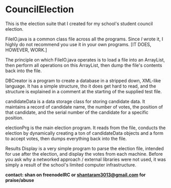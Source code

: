 # CouncilElection

This is the election suite that I created for my school's student council election.

FileIO.java is a common class file across all the programs.
Since *I* wrote it, I highly do not recommend you use it in your own programs. [IT DOES, HOWEVER, WORK.]

The principle on which FileIO.java operates is to load a file into an ArrayList, then perform all operations on this ArrayList, then dump the file's contents back into the file.

DBCreator is a program to create a database in a stripped down, XML-like language. It has a simple structure, tho it does get hard to read, and the structure is explained in a comment at the starting of the supplied test file.

candidateData is a data storage class for storing candidate data. It maintains a record of candidate name, the number of votes, the position of that candidate, and the serial number of the candidate for a specific position.

electionPrg is the main election program. It reads from the file, conducts the election by dynamically creating a ton of candidateData objects and a form to accept votes, then dumps everything back into the file.

Results Display is a very simple program to parse the election file, intended for use after the election, and display the votes from each machine. Before you ask why a networked approach / external libraries were not used, it was simply a result of the school's limited computer infrastructure.

**contact: shan on freenodeIRC or shantaram3013@gmail.com for praise/abuse**
